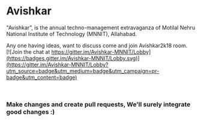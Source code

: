 # Avishkar

"Avishkar”, is the annual techno-management extravaganza of Motilal Nehru National Institute of Technology (MNNIT), Allahabad.

Any one having ideas, want to discuss come and join Avishkar2k18 room. <br>
[![Join the chat at https://gitter.im/Avishkar-MNNIT/Lobby](https://badges.gitter.im/Avishkar-MNNIT/Lobby.svg)](https://gitter.im/Avishkar-MNNIT/Lobby?utm_source=badge&utm_medium=badge&utm_campaign=pr-badge&utm_content=badge)
<br>

<br>
<h3> Make changes and create pull requests, We'll surely integrate good changes :) </h3>
<br>
